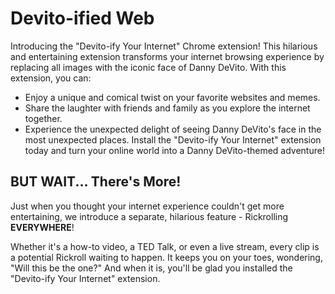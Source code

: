 # Devito-ified Web

Introducing the "Devito-ify Your Internet" Chrome extension! This hilarious and entertaining extension transforms your internet browsing experience by replacing all images with the iconic face of Danny DeVito. With this extension, you can:
- Enjoy a unique and comical twist on your favorite websites and memes.
- Share the laughter with friends and family as you explore the internet together.
- Experience the unexpected delight of seeing Danny DeVito's face in the most unexpected places.
Install the "Devito-ify Your Internet" extension today and turn your online world into a Danny DeVito-themed adventure!

## BUT WAIT... There's More!

Just when you thought your internet experience couldn't get more entertaining, we introduce a separate, hilarious feature - Rickrolling **EVERYWHERE**!

Whether it's a how-to video, a TED Talk, or even a live stream, every clip is a potential Rickroll waiting to happen. It keeps you on your toes, wondering, "Will this be the one?" And when it is, you'll be glad you installed the "Devito-ify Your Internet" extension.